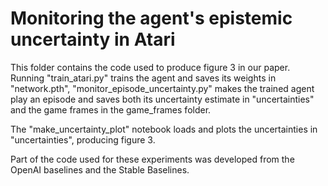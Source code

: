 # Monitoring the agent's epistemic uncertainty in Atari

This folder contains the code used to produce figure 3 in our paper. Running "train_atari.py" trains the agent and saves its weights in "network.pth", "monitor_episode_uncertainty.py" makes the trained agent play an episode and saves both its uncertainty estimate in "uncertainties" and the game frames in the game_frames folder.

The "make_uncertainty_plot" notebook loads and plots the uncertainties in "uncertainties", producing figure 3.

Part of the code used for these experiments was developed from the OpenAI baselines and the Stable Baselines.

